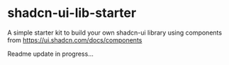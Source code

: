 # shadcn-ui-lib-starter
A simple starter kit to build your own shadcn-ui library using components from https://ui.shadcn.com/docs/components

Readme update in progress...
